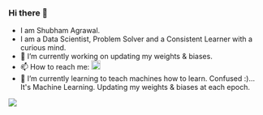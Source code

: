 ### Hi there 👋

<!--
**shubhamscifi/shubhamscifi** is a ✨ _special_ ✨ repository because its `README.md` (this file) appears on your GitHub profile.

Here are some ideas to get you started:

- 🔭 I’m currently working on ...
- 🌱 I’m currently learning ...
- 👯 I’m looking to collaborate on ...
- 🤔 I’m looking for help with ...
- 💬 Ask me about ...
- 📫 How to reach me: ...
- 😄 Pronouns: ...
- ⚡ Fun fact: ...
-->

- I am Shubham Agrawal.
- I am a Data Scientist, Problem Solver and a Consistent Learner with a curious mind.
- 🔭 I’m currently working on updating my weights & biases.
- 📫 How to reach me:  <a href="https://www.linkedin.com/in/me-shubham-agrawal"> <img src="https://upload.wikimedia.org/wikipedia/commons/thumb/c/ca/LinkedIn_logo_initials.png/768px-LinkedIn_logo_initials.png" width="18" height="18" /></a>
- 🌱 I’m currently learning to teach machines how to learn. Confused :)... It's Machine Learning.
Updating my weights & biases at each epoch.

![](https://github-readme-stats.vercel.app/api?username=shubhamscifi&&show_icons=true&theme=radical)
